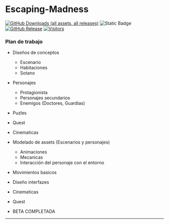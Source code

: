 <h1>Escaping-Madness</h1>

[![GitHub Downloads (all assets, all releases)](https://img.shields.io/github/downloads/Dansoru/Escaping-Madness/total?style=for-the-badge&color=%2384c247)](https://github.com/Dansoru/Escaping-Madness/releases)
![Static Badge](https://img.shields.io/badge/Idioma-ES-%23f44336?style=for-the-badge)
[![GitHub Release](https://img.shields.io/github/v/release/Dansoru/Escaping-Madness?style=for-the-badge)](https://github.com/Dansoru/Escaping-Madness/releases)
[![Visitors](https://api.visitorbadge.io/api/visitors?path=https%3A%2F%2Fgithub.com%2FDansoru%2FEscaping-Madness&label=Visitas&labelColor=%235e5e5e&countColor=%232ccce4)](https://visitorbadge.io/status?path=https%3A%2F%2Fgithub.com%2FDansoru%2FEscaping-Madness)


<h3>Plan de trabajo</h3>


  - Diseños de conceptos
    - Escenario
    - Habitaciones
    - Sotano
    
- Personajes
   - Protagionista
    - Personajes secundarios
    - Enemigos (Doctores, Guardias)
          
- Puzles
      
- Quest

- Cinematicas
      
- Modelado de assets (Escenarios y personajes) 
  - Animaciones
  - Mecanicas
  - Interacción del personaje con el entorno

- Movimientos basicos
      
- Diseño interfazes

- Cinematicas
      
- Quest
  
- BETA COMPLETADA

_______________________________________________________________________  
